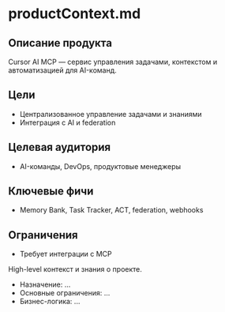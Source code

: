 # productContext.md

## Описание продукта
Cursor AI MCP — сервис управления задачами, контекстом и автоматизацией для AI-команд.

## Цели
- Централизованное управление задачами и знаниями
- Интеграция с AI и federation

## Целевая аудитория
- AI-команды, DevOps, продуктовые менеджеры

## Ключевые фичи
- Memory Bank, Task Tracker, ACT, federation, webhooks

## Ограничения
- Требует интеграции с MCP

High-level контекст и знания о проекте.

- Назначение: ...
- Основные ограничения: ...
- Бизнес-логика: ... 